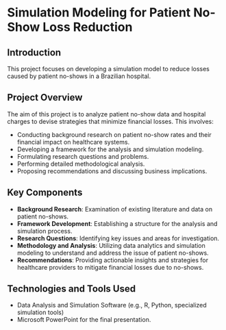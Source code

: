 

# Simulation Modeling for Patient No-Show Loss Reduction 
## Introduction
This project focuses on developing a simulation model to reduce losses caused by patient no-shows in a Brazilian hospital.

## Project Overview
The aim of this project is to analyze patient no-show data and hospital charges to devise strategies that minimize financial losses. This involves:
- Conducting background research on patient no-show rates and their financial impact on healthcare systems.
- Developing a framework for the analysis and simulation modeling.
- Formulating research questions and problems.
- Performing detailed methodological analysis.
- Proposing recommendations and discussing business implications.

## Key Components
- **Background Research**: Examination of existing literature and data on patient no-shows.
- **Framework Development**: Establishing a structure for the analysis and simulation process.
- **Research Questions**: Identifying key issues and areas for investigation.
- **Methodology and Analysis**: Utilizing data analytics and simulation modeling to understand and address the issue of patient no-shows.
- **Recommendations**: Providing actionable insights and strategies for healthcare providers to mitigate financial losses due to no-shows.

## Technologies and Tools Used
- Data Analysis and Simulation Software (e.g., R, Python, specialized simulation tools)
- Microsoft PowerPoint for the final presentation.
